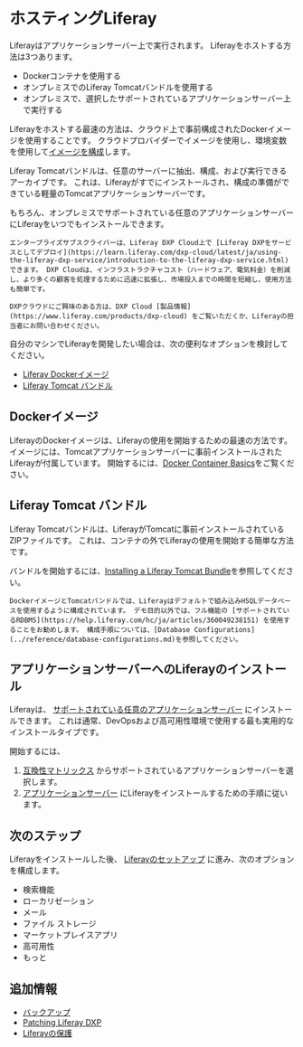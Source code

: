 # ホスティングLiferay

Liferayはアプリケーションサーバー上で実行されます。 Liferayをホストする方法は3つあります。

- Dockerコンテナを使用する
- オンプレミスでのLiferay Tomcatバンドルを使用する
- オンプレミスで、選択したサポートされているアプリケーションサーバー上で実行する

Liferayをホストする最速の方法は、クラウド上で事前構成されたDockerイメージを使用することです。 クラウドプロバイダーでイメージを使用し、環境変数を使用して[イメージを構成](./using-liferay-docker-images/docker-container-basics.md)します。

Liferay Tomcatバンドルは、任意のサーバーに抽出、構成、および実行できるアーカイブです。 これは、Liferayがすでにインストールされ、構成の準備ができている軽量のTomcatアプリケーションサーバーです。

もちろん、オンプレミスでサポートされている任意のアプリケーションサーバーにLiferayをいつでもインストールできます。

```{note}
エンタープライズサブスクライバーは、Liferay DXP Cloud上で [Liferay DXPをサービスとしてデプロイ](https://learn.liferay.com/dxp-cloud/latest/ja/using-the-liferay-dxp-service/introduction-to-the-liferay-dxp-service.html) できます。 DXP Cloudは、インフラストラクチャコスト（ハードウェア、電気料金）を削減し、より多くの顧客を処理するために迅速に拡張し、市場投入までの時間を短縮し、使用方法も簡単です。

DXPクラウドにご興味のある方は、DXP Cloud [製品情報](https://www.liferay.com/products/dxp-cloud) をご覧いただくか、Liferayの担当者にお問い合わせください。
```

自分のマシンでLiferayを開発したい場合は、次の便利なオプションを検討してください。

* [Liferay Dockerイメージ](#docker-image)
* [Liferay Tomcat バンドル](#liferay-tomcat-bundle)

<a name="dockerイメージ" />

## Dockerイメージ

LiferayのDockerイメージは、Liferayの使用を開始するための最速の方法です。 イメージには、Tomcatアプリケーションサーバーに事前インストールされたLiferayが付属しています。 開始するには、[Docker Container Basics](./using-liferay-docker-images/docker-container-basics.md)をご覧ください。

<a name="liferay-tomcat-バンドル" />

## Liferay Tomcat バンドル

Liferay Tomcatバンドルは、LiferayがTomcatに事前インストールされているZIPファイルです。 これは、コンテナの外でLiferayの使用を開始する簡単な方法です。

バンドルを開始するには、[Installing a Liferay Tomcat Bundle](./installing-a-liferay-tomcat-bundle.md)を参照してください。

```{warning}
DockerイメージとTomcatバンドルでは、Liferayはデフォルトで組み込みHSQLデータベースを使用するように構成されています。 デモ目的以外では、フル機能の [サポートされているRDBMS](https://help.liferay.com/hc/ja/articles/360049238151) を使用することをお勧めします。 構成手順については、[Database Configurations](../reference/database-configurations.md)を参照してください。
```

<a name="アプリケーションサーバーへのliferayのインストール" />

## アプリケーションサーバーへのLiferayのインストール

Liferayは、 [サポートされている任意のアプリケーションサーバー](https://help.liferay.com/hc/ja/articles/360049238151) にインストールできます。 これは通常、DevOpsおよび高可用性環境で使用する最も実用的なインストールタイプです。

開始するには、

1. [互換性マトリックス](https://help.liferay.com/hc/ja/articles/360049238151) からサポートされているアプリケーションサーバーを選択します。
1. [アプリケーションサーバー](./installing_liferay_on_an_application_server.html) にLiferayをインストールするための手順に従います。

<a name="次のステップ" />

## 次のステップ

Liferayをインストールした後、 [Liferayのセットアップ](../setting-up-liferay.md) に進み、次のオプションを構成します。

* 検索機能
* ローカリゼーション
* メール
* ファイル ストレージ
* マーケットプレイスアプリ
* 高可用性
* もっと

<a name="追加情報" />

## 追加情報

* [バックアップ](../maintaining-a-liferay-dxp-installation/backing-up.md)
* [Patching Liferay DXP](../maintaining-a-liferay-dxp-installation/patching-liferay/patching-liferay.md)
* [Liferayの保護](../securing-liferay.md)
